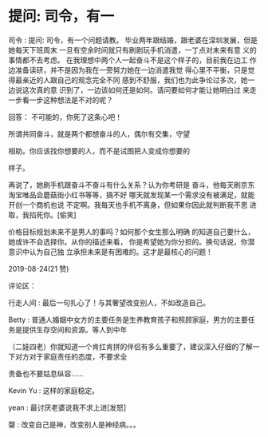 # 提问: 司令，有一

司令 : 提问: 司令，有一个问题请教。 毕业两年跟结婚，跟老婆在深圳发展，但是她每天下班周末 一旦有空余时间就只有刷剧玩手机消遣，一丁点对未来有意 义的事情都不去考虑。 在我理想中两个人一起奋斗不是这个样子的，目前我在边工 作边准备读研，并不是因为我在一旁努力她在一边消遣我觉 得心里不平衡，只是觉得最亲近的人跟自己的观念完全不同 感到不舒服，我们也为此争论过多次，她一边说这次真的意 识到了，一边该如何还是如何。请问要如何才能让她明白过 来走一步看一步这种想法是不对的呢？

回答： 不可能的，你死了这条心吧！

所谓共同奋斗，就是两个都想奋斗的人，偶尔有交集，守望

相助。你应该找你想要的人，而不是试图把人变成你想要的

样子。

再说了，她刷手机跟奋斗不奋斗有什么关系？认为你考研是 奋斗，他每天刷京东淘宝唯品会蘑菇街小红书等等，搞不好 哪天就发现某一个需求没有被满足，就能开创一个商机也说 不定啊。我每天也手机不离身，但如果你因此就判断我不思 进取，我掐死你。[偷笑]

价格目标规划未来不是男人的事吗？如何那个女生那么明确 的知道自己要什么，她或许不会选择你。从你的描述来看， 你是希望她为你分担的。换句话说，你潜意识中认为自己独 立承担未来是有困难的。这才是最核心的问题！

2019-08-24(21 赞)

评论区：

行走人间 : 最后一句扎心了！与其奢望改变别人，不如改造自己。

Betty : 普通人婚姻中女方的主要任务是生养教育孩子和照顾家庭，男方的主要任务是提供生存空间和资源。等人到中年

（二娃四老）你就知道一个肯扛肯拼的伴侣有多么重要了，建议深入仔细的了解一下对方对于家庭责任的态度，不要求全

责备也不要姑息纵容……

Kevin Yu : 这样的家庭稳定。

yean : 最讨厌老婆说我不求上进[发怒]

罄 : 改变自己是神，改变别人是神经病。。。